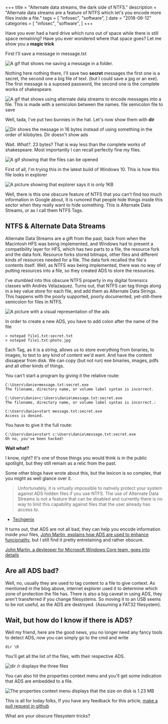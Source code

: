 +++
title = "Alternate data streams, the dark side of NTFS."
description = "Alternate data streams are a feature of NTFS which let's you encode more files inside a file."
tags = [
    "infosec",
    "software",
]
date = "2018-06-12"
categories = [
    "infosec",
    "software",
]
+++

Have you ever had a hard drive which runs out of space while there is still space remaining? Have you ever wondered where that space goes? Let me show you a **magic trick**

First I'll save a message in message.txt

![A gif that shows me saving a message in a folder.](/images/alternate/alternate.gif)

Nothing here nothing there, I'll save two **secret** messages the first one is a secret, the second one a big file of text. (but I could save a jpg or an exe). The first message is a suposed password, the second one is the complete works of shakespeare.

![A gif that shows using alternate data streams to encode messages into a file. This is made with a semicolon between the names. file semicolon file to save](/images/alternate/SaveSecretMessage.gif)

Well, tada, I've put two bunnies in the hat. Let's now show them with **dir**

![Dir shows the message in 16 bytes instead of using something in the order of kilobytes. Dir doesn't show ads](/images/alternate/waitWhat.png)

Wait. *What?*. 23 bytes? That is way less than the complete works of shakespeare. Most importantly I can recall perfectly fine my files.
 
![A gif showing that the files can be opened](/images/alternate/recall.gif)

First of all, I'm trying this in the latest build of Windows 10. This is how this file looks in explorer

![A picture showing that explorer says it is only 1KB](/images/alternate/explorer.png)

Well, there is this one obscure feature of NTFS that you can't find too much information in Google about, It is rumored that people hide things inside this sector when they really want to hide something. This is Alternate Data Streams, or as I call them NTFS Tags. 

## NTFS & Alternate Data Streams

Alternate Data Streams are a gift from the past, back from when the Macintosh HFS was being implemented, and Windows had to present a compatibility layer for HFS, which has two parts to a file, the resource fork and the data fork. Resource forks stored bitmaps, other files and different kinds of resources needed for a file. The data fork recalled the file's contents itself. Well, as NTFS was being implemented, there was no way of putting resources into a file, so they created ADS to store the resources. 

I've stumbled into this obscure NTFS property in my digital forensics classes with Andrés Velazaquez. Turns out, that NTFS can tag things along in a key value store for each file, and add them as Alternate Data Strings. This happens with the poorly supported, poorly documented, yet-still-there semicolon for files in NTFS. 

![A picture with a visual representation of the ads](/images/alternate/explain.png)

In order to create a new ADS, you have to add colon after the name of the file

```
> notepad file1.txt:secret.txt
> notepad file1.txt:photo.jpg
```

Each Tag, as it is a string, allows us to store everything from binaries, to images, to text to any kind of content we'd want. And have the content dissapear from disk. We can copy (but not run) exe binaries, images, pdfs and all other kinds of things.

You can't start a program by giving it the relative route:

```
C:\Users\danie>message.txt:secret.exe
The filename, directory name, or volume label syntax is incorrect.

C:\Users\danie>c:\Users\danie\message.txt:secret.exe
The filename, directory name, or volume label syntax is incorrect.:

C:\Users\danie>start message.txt:secret.exe
Access is denied.
```

You have to give it the full route:

```
C:\Users\danie>start c:\Users\danie\message.txt:secret.exe
Oh no, you've been hacked!
```

**Wait what?**

I know, right? It's one of those things you would think is in the public spotlight, but they still remain as a relic from the past.

Some other blogs have wrote about this, but the lexicon is so complex, that you might as well glance over it.

>Unfortunately, it is virtually impossible to natively protect your system against ADS hidden files if you use NTFS. The use of Alternate Data Streams is not a feature that can be disabled and currently there is no way to limit this capability against files that the user already has access to. 
- [Techgenix](http://techgenix.com/alternate_data_streams/)

It turns out, that ADS are not all bad, they can help you encode information inside your files, [John Marlin, explains how ADS are used to enhance funcionality](https://blogs.technet.microsoft.com/askcore/2013/03/24/alternate-data-streams-in-ntfs/), but I still find it pretty entretaining and rather obscure.

[John Marlin, a devleoper for Microsoft Windows Core team, goes into details](https://blogs.technet.microsoft.com/askcore/2013/03/24/alternate-data-streams-in-ntfs/)

## Are all ADS bad?

Well, no, usually they are used to tag content to a file to give context. As mentioned in the blog above, internet explorer used it to determine which zone of protection the file has. There is also a big caveat in using ADS, they aren't transferred if you change filesystems. So moving it to an USB seems to be not useful, as the ADS are destroyed. (Assuming a FAT32 filesystem).

## Wait, but how do I know if there is ADS?

Well my friend, here are the good news, you no longer need any fancy tools to detect ADS, now you can simply go to the cmd and write

```
dir \R
```

You'll get all the list of the files, with their respective ADS.

![dir /r displays the three files](/images/alternate/dirr.png)

You can also hit the properties context menu and you'll get some indication that ADS are embedded to a file.

![The properties context menu displays that the size on disk is 1.23 MB](/images/alternate/properties.png)

This is all for today folks, If you have any feedback for this article, [make a pull request in github](http://github.com/danielsada/danielsada.mx/)

What are your obscure filesystem tricks? 
